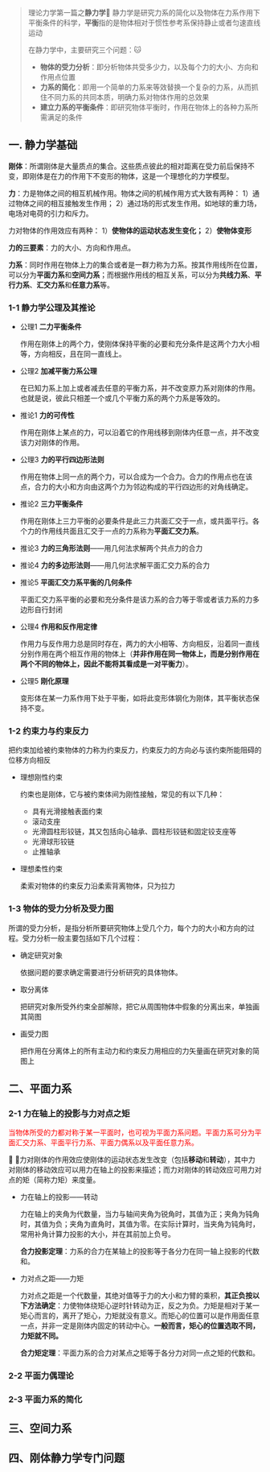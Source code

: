 

>  理论力学第一篇之**静力学**🐛
>  静力学是研究力系的简化以及物体在力系作用下平衡条件的科学，**平衡**指的是物体相对于惯性参考系保持静止或者匀速直线运动
>
>  在静力学中，主要研究三个问题：🐱
>
>  * **物体的受力分析**：即分析物体共受多少力，以及每个力的大小、方向和作用点位置
>  * **力系的简化**：即用一个简单的力系来等效替换一个复杂的力系，从而抓住不同力系的共同本质，明确力系对物体作用的总效果
>  * **建立力系的平衡条件**：即研究物体平衡时，作用在物体上的各种力系所需满足的条件

## 一. 静力学基础

**刚体**：所谓刚体是大量质点的集合。这些质点彼此的相对距离在受力前后保持不变，即刚体是在力的作用下不变形的物体，这是一个理想化的力学模型。

**力**：力是物体之间的相互机械作用。物体之间的机械作用方式大致有两种：
1）通过物体之间的相互接触发生作用；
2）通过场的形式发生作用。如地球的重力场，电场对电荷的引力和斥力。

力对物体的作用效应有两种：
1）**使物体的运动状态发生变化；**
2）**使物体变形**​                              

**力的三要素**：力的大小、方向和作用点。        

**力系**：同时作用在物体上力的集合或者是一群力称为力系。按其作用线所在位置，可以分为**平面力系**和**空间力系**；而根据作用线的相互关系，可以分为**共线力系**、**平行力系**、**汇交力系**和**任意力系**等。

### 1-1 静力学公理及其推论

* 公理1 **二力平衡条件**

  作用在刚体上的两个力，使刚体保持平衡的必要和充分条件是这两个力大小相等，方向相反，且在同一直线上。

* 公理2 **加减平衡力系公理**

  在已知力系上加上或者减去任意的平衡力系，并不改变原力系对刚体的作用。也就是说，彼此只相差一个或几个平衡力系的两个力系是等效的。

* 推论1 **力的可传性**

  作用在刚体上某点的力，可以沿着它的作用线移到刚体内任意一点，并不改变该力对刚体的作用。

* 公理3 **力的平行四边形法则**
  
  作用在物体上同一点的两个力，可以合成为一个合力。合力的作用点也在该点，合力的大小和方向由这两个力为邻边构成的平行四边形的对角线确定。
  
* 推论2 **三力平衡条件**

  作用在刚体上三力平衡的必要条件是此三力共面汇交于一点，或共面平行。各个力的作用线共面且汇交于一点的力系称为**平面汇交力系**。

* 推论3 **力的三角形法则**——用几何法求解两个共点力的合力


* 推论4 **力的多边形法则**——用几何法求解平面汇交力系的合力

* 推论5 **平面汇交力系平衡的几何条件**

  平面汇交力系平衡的必要和充分条件是该力系的合力等于零或者该力系的力多边形自行封闭


* 公理4 **作用和反作用定律**

  作用力与反作用力总是同时存在，两力的大小相等、方向相反，沿着同一直线分别作用在两个相互作用的物体上（**并非作用在同一物体上，而是分别作用在两个不同的物体上，因此不能将其看成是一对平衡力**）。
  
* 公理5 **刚化原理**

  变形体在某一力系作用下处于平衡，如将此变形体钢化为刚体，其平衡状态保持不变。

### 1-2 约束力与约束反力

​    把约束加给被约束物体的力称为约束反力，约束反力的方向必与该约束所能阻碍的位移方向相反

* 理想刚性约束

  约束也是刚体，它与被约束体间为刚性接触，常见的有以下几种：

  * 具有光滑接触表面约束
  * 滚动支座
  * 光滑圆柱形铰链，其又包括向心轴承、圆柱形铰链和固定铰支座等
  * 光滑球形铰链
  * 止推轴承

* 理想柔性约束

  柔索对物体的约束反力沿柔索背离物体，只为拉力

### 1-3 物体的受力分析及受力图

所谓的受力分析，是指分析所要研究物体上受几个力，每个力的大小和方向的过程。受力分析一般主要包括如下几个过程：

* 确定研究对象

  依据问题的要求确定需要进行分析研究的具体物体。

* 取分离体

  把研究对象所受外约束全部解除，把它从周围物体中假象的分离出来，单独画其简图

* 画受力图

  把作用在分离体上的所有主动力和约束反力用相应的力矢量画在研究对象的简图上

## 二、平面力系 

### 2-1 力在轴上的投影与力对点之矩

​       <font color="red"> 当物体所受的力都对称于某一平面时，也可视为平面力系问题。平面力系可分为平面汇交力系、平面平行力系、平面力偶系以及平面任意力系。</font> 

 🐛 🐛力对刚体的作用效应使刚体的运动状态发生改变（包括**移动**和**转动**），其中力对刚体的移动效应可以用力在轴上的投影来描述；而力对刚体的转动效应可用力对点的矩（简称力矩）来度量。		

* 力在轴上的投影——转动

  力在轴上的夹角为代数量，当力与轴间夹角为锐角时，其值为正；夹角为钝角时，其值为负；夹角为直角时，其值为零。在实际计算时，当夹角为钝角时，常用补角计算力投影的大小，并在其前加上负号。

  **合力投影定理**：力系的合力在某轴上的投影等于各分力在同一轴上投影的代数和。

* 力对点之距——力矩

  ​        力对点之距是一个代数量，其绝对值等于力的大小和力臂的乘积，**其正负按以下方法确定**：力使物体绕矩心逆时针转动为正，反之为负。力矩是相对于某一矩心而言的，离开了矩心，力矩就没有意义。而矩心的位置可以是作用面任意一点，并非一定是刚体内固定的转动中心。**一般而言，矩心的位置选取不同，力矩就不同。**

  **合力矩定理**：平面力系的合力对某点之矩等于各分力对同一点之矩的代数和。

### 2-2 平面力偶理论



### 2-3 平面力系的简化



## 三、空间力系


## 四、刚体静力学专门问题









